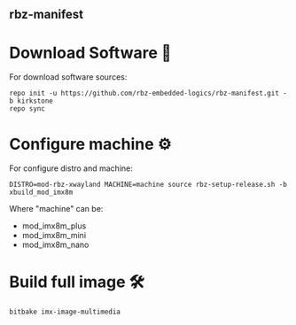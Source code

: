 ## rbz-manifest

# Download Software 🚀
For download software sources:

```
repo init -u https://github.com/rbz-embedded-logics/rbz-manifest.git -b kirkstone
repo sync
```
# Configure machine ⚙️
For configure distro and machine:
```
DISTRO=mod-rbz-xwayland MACHINE=machine source rbz-setup-release.sh -b xbuild_mod_imx8m
```
Where "machine" can be:
  - mod_imx8m_plus
  - mod_imx8m_mini
  - mod_imx8m_nano

# Build full image 🛠️
```
bitbake imx-image-multimedia
```
